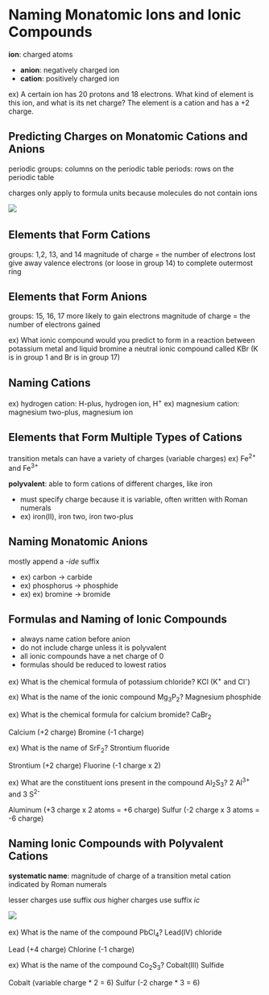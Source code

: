 # Naming Monatomic Ions and Ionic Compounds
**ion**: charged atoms
- **anion**: negatively charged ion
- **cation**: positively charged ion

ex) A certain ion has 20 protons and 18 electrons. What kind of element is this ion, and what is its net charge?
The element is a cation and has a +2 charge. 

## Predicting Charges on Monatomic Cations and Anions
periodic groups: columns on the periodic table
periods: rows on the periodic table

charges only apply to formula units because molecules do not contain ions

![](https://cdn.kastatic.org/ka-perseus-images/2ed38cf1808ecb46389eb0ce6002708cf5e596d1.png)

## Elements that Form Cations
groups: 1,2, 13, and 14
magnitude of charge = the number of electrons lost
give away valence electrons (or loose in group 14) to complete outermost ring 

## Elements that Form Anions
groups: 15, 16, 17
more likely to gain electrons
magnitude of charge = the number of electrons gained

ex) What ionic compound would you predict to form in a reaction between potassium metal and liquid bromine 
a neutral ionic compound called KBr (K is in group 1 and Br is in group 17)

## Naming Cations
ex) hydrogen cation: H-plus, hydrogen ion, H<sup>+</sup>
ex) magnesium cation: magnesium two-plus, magnesium ion

## Elements that Form Multiple Types of Cations
transition metals can have a variety of charges (variable charges)
ex) Fe<sup>2+</sup> and Fe<sup>3+</sup>

**polyvalent**: able to form cations of different charges, like iron
- must specify charge because it is variable, often written with Roman numerals
- ex) iron(II), iron two, iron two-plus

## Naming Monatomic Anions
mostly append a _-ide_ suffix
- ex) carbon -> carbide
- ex) phosphorus -> phosphide
- ex) ex) bromine -> bromide

## Formulas and Naming of Ionic Compounds
- always name cation before anion
- do not include charge unless it is polyvalent
- all ionic compounds have a net charge of 0
- formulas should  be reduced to lowest ratios

ex) What is the chemical formula of potassium chloride?
KCl (K<sup>+</sup> and Cl<sup>-</sup>)

ex) What is the name of the ionic compound Mg<sub>3</sub>P<sub>2</sub>?
Magnesium phosphide

ex) What is the chemical formula for calcium bromide?
CaBr<sub>2</sub>

Calcium (+2 charge)
Bromine (-1 charge)

ex) What is the name of SrF<sub>2</sub>?
Strontium fluoride

Strontium (+2 charge)
Fluorine (-1 charge x 2)

ex) What are the constituent ions present in the compound Al<sub>2</sub>S<sub>3</sub>?
2 Al<sup>3+</sup> and 3 S<sup>2-</sup>

Aluminum (+3 charge x 2 atoms = +6 charge)
Sulfur (-2 charge x 3 atoms = -6 charge)

## Naming Ionic Compounds with Polyvalent Cations
**systematic name**: magnitude of charge of a transition metal cation indicated by Roman numerals

lesser charges use suffix _ous_
higher charges use suffix _ic_

![](..\..\..\.pastes\2021-07-14-13-36-09.png)

ex) What is the name of the compound PbCl<sub>4</sub>?
Lead(IV) chloride

Lead (+4 charge)
Chlorine (-1 charge)

ex) What is the name of the compound Co<sub>2</sub>S<sub>3</sub>?
Cobalt(III) Sulfide

Cobalt (variable charge * 2 = 6)
Sulfur (-2 charge * 3 = 6)

